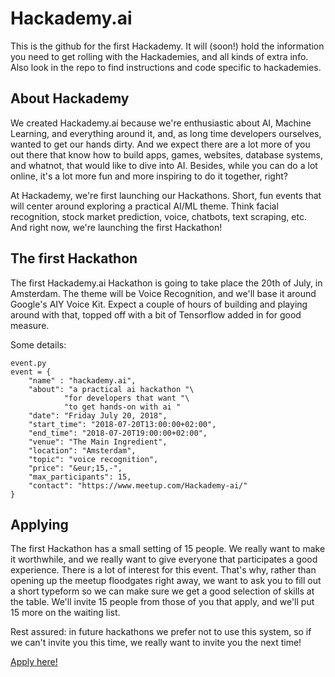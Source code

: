 # Hackademy.ai
This is the github for the first Hackademy. It will (soon!) hold the information you need to get rolling with the Hackademies, and all kinds of extra info. Also look in the repo to find instructions and code specific to hackademies. 

## About Hackademy
We created Hackademy.ai because we're enthusiastic about AI, Machine Learning, and everything around it, and, as long time developers ourselves, wanted to get our hands dirty. And we expect there are a lot more of you out there that know how to build apps, games, websites, database systems, and whatnot, that would like to dive into AI. Besides, while you can do a lot online, it's a lot more fun and more inspiring to do it together, right? 

At Hackademy, we're first launching our Hackathons. Short, fun events that will center around exploring a practical AI/ML theme. Think facial recognition, stock market prediction, voice, chatbots, text scraping, etc. And right now, we're launching the first Hackathon! 

## The first Hackathon
The first Hackademy.ai Hackathon is going to take place the 20th of July, in Amsterdam. The theme will be Voice Recognition, and we'll base it around Google's AIY Voice Kit. Expect a couple of hours of building and playing around with that, topped off with a bit of Tensorflow added in for good measure.  

Some details: 

```
event.py
event = {
	"name" : "hackademy.ai",
	"about": "a practical ai hackathon "\
            "for developers that want "\
            "to get hands-on with ai "
	"date": "Friday July 20, 2018",
	"start_time": "2018-07-20T13:00:00+02:00",
	"end_time": "2018-07-20T19:00:00+02:00",
	"venue": "The Main Ingredient",
	"location": "Amsterdam",
	"topic": "voice recognition",
	"price": "&eur;15,-",
	"max_participants": 15,
	"contact": "https://www.meetup.com/Hackademy-ai/"
}
```

## Applying
The first Hackathon has a small setting of 15 people. We really want to make it worthwhile, and we really want to give everyone that participates a good experience. There is a lot of interest for this event. That's why, rather than opening up the meetup floodgates right away, we want to ask you to fill out a short typeform so we can make sure we get a good selection of skills at the table. We'll invite 15 people from those of you that apply, and we'll put 15 more on the waiting list.  

Rest assured: in future hackathons we prefer not to use this system, so if we can't invite you this time, we really want to invite you the next time! 

[Apply here!](https://bit.ly/hackademy_apply)